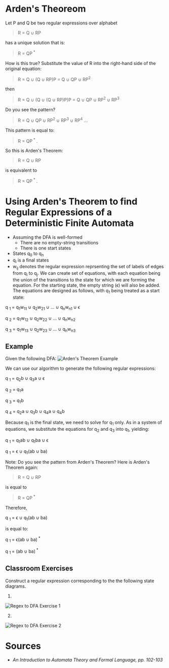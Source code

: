 # Arden's Theoreom

Let P and Q be two regular expressions over alphabet

> R = Q ∪ RP

has a unique solution that is:
> R = QP<sup> * </sup>

How is this true?  Substitute the value of R into the right-hand side of the original equation:

> R = Q ∪ (Q ∪ RP)P = Q ∪ QP ∪ RP<sup>2</sup>

then

> R = Q ∪ (Q ∪ (Q ∪ RP)P)P = Q ∪ QP ∪ RP<sup>2</sup> ∪ RP<sup>3</sup>

Do you see the pattern?

> R = Q ∪ QP ∪ RP<sup>2</sup> ∪ RP<sup>3</sup> ∪ RP<sup>4</sup> ...

This pattern is equal to:

> R = QP<sup> * </sup>.

So this is Arden's Theorem:

> R = Q ∪ RP

is equivalent to

> R = QP<sup> * </sup>.


# Using Arden's Theorem to find Regular Expressions of a Deterministic Finite Automata

* Assuming the DFA is well-formed
  - There are no empty-string transitions
  - There is one start states
* States q<sub>0</sub> to q<sub>n</sub>
* q<sub>i</sub> is a final states
* w<sub>ij</sub> denotes the regular expression reprsenting the set of labels of edges from q<sub>i</sub> to q<sub>j</sub>.  We can create set of equations, with each equation being the union of the transitions to the state for which we are forming the equation.  For the starting state, the empty string (ϵ) will also be added.  The equations are designed as follows, with q<sub>1</sub> being treated as a start state:

q <sub>1 </sub> = q<sub>1</sub>w<sub>11</sub> ∪ q<sub>2</sub>w<sub>21</sub> ∪ ... ∪ q<sub>n</sub>w<sub>n1</sub> ∪ ϵ

q <sub>2 </sub> = q<sub>1</sub>w<sub>12</sub> ∪ q<sub>2</sub>w<sub>22</sub> ∪ ... ∪ q<sub>n</sub>w<sub>n2</sub>

q <sub>3 </sub> = q<sub>1</sub>w<sub>13</sub> ∪ q<sub>2</sub>w<sub>23</sub> ∪ ... ∪ q<sub>n</sub>w<sub>n3</sub>

## Example

Given the following DFA:
![Arden's Theorem Example](figure4-11.png)

We can use our algorithm to generate the following regular expressions:

q <sub>1 </sub> = q<sub>2</sub>b ∪ q<sub>3</sub>a ∪ ϵ

q <sub>2 </sub> = q<sub>1</sub>a

q <sub>3 </sub> = q<sub>1</sub>b

q <sub>4 </sub> = q<sub>2</sub>a ∪ q<sub>3</sub>b ∪ q<sub>4</sub>a ∪ q<sub>4</sub>b

Because q<sub>1</sub> is the final state, we need to solve for q<sub>1</sub> only.  As in a system of equations, we substitute the equations for q<sub>2</sub> and q<sub>3</sub> into q<sub>1</sub>, yielding:

q <sub>1 </sub> = q<sub>1</sub>ab ∪ q<sub>1</sub>ba ∪ ϵ

q <sub>1 </sub> = ϵ ∪ q<sub>1</sub>(ab ∪ ba)

Note:  Do you see the pattern from Arden's Theorem?  Here is Arden's Theorem again:

> R = Q ∪ RP

is equal to

> R = QP<sup> * </sup>

Therefore,

q <sub>1 </sub> = ϵ ∪ q<sub>1</sub>(ab ∪ ba)

is equal to:

q <sub>1 </sub> = ϵ(ab ∪ ba)<sup> * </sup>

q <sub>1 </sub> = (ab ∪ ba)<sup> * </sup>

## Classroom Exercises

Construct a regular expression corresponding to the the following state diagrams.

1.
![Regex to DFA Exercise 1](figure4-12.png)



2.
![Regex to DFA Exercise 2](figure4-13.png)
# Sources
* *An Introduction to Automata Theory and Formal Language, pp. 102-103*
